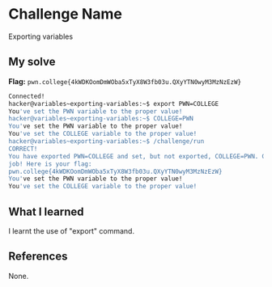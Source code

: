 # Challenge Name
Exporting variables

## My solve
**Flag:** `pwn.college{4kWDKOomDmWOba5xTyX8W3fb03u.QXyYTN0wyM3MzNzEzW}`

```bash
Connected!
hacker@variables~exporting-variables:~$ export PWN=COLLEGE
You've set the PWN variable to the proper value!
hacker@variables~exporting-variables:~$ COLLEGE=PWN
You've set the PWN variable to the proper value!
You've set the COLLEGE variable to the proper value!
hacker@variables~exporting-variables:~$ /challenge/run
CORRECT!
You have exported PWN=COLLEGE and set, but not exported, COLLEGE=PWN. Great
job! Here is your flag:
pwn.college{4kWDKOomDmWOba5xTyX8W3fb03u.QXyYTN0wyM3MzNzEzW}
You've set the PWN variable to the proper value!
You've set the COLLEGE variable to the proper value!
```

## What I learned
I learnt the use of "export" command. 
## References 
None.
